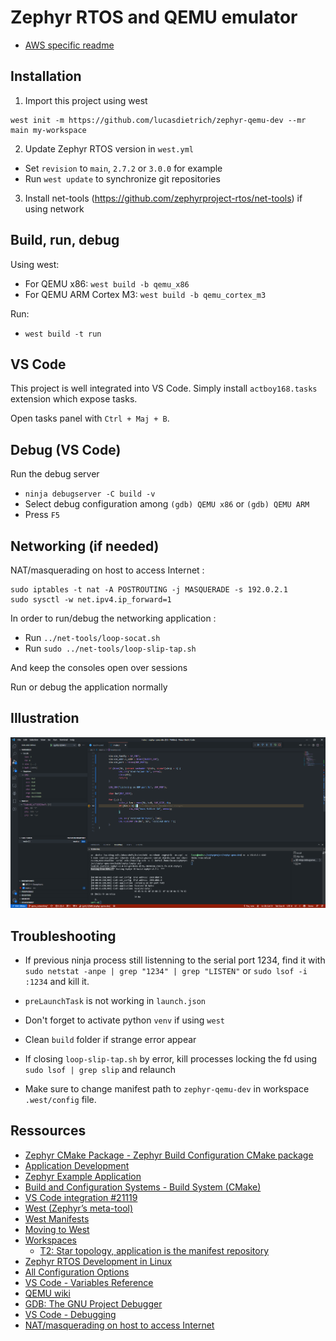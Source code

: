 # Zephyr RTOS and QEMU emulator

- [AWS specific readme](./aws.md)

## Installation

1. Import this project using west

```
west init -m https://github.com/lucasdietrich/zephyr-qemu-dev --mr main my-workspace
```

2. Update Zephyr RTOS version in `west.yml`

- Set `revision` to `main`, `2.7.2` or `3.0.0` for example
- Run `west update` to synchronize git repositories

3. Install net-tools (https://github.com/zephyrproject-rtos/net-tools) if using network

## Build, run, debug

Using west:
- For QEMU x86: `west build -b qemu_x86`
- For QEMU ARM Cortex M3: `west build -b qemu_cortex_m3`

Run:
- `west build -t run`

## VS Code

This project is well integrated into VS Code. Simply install `actboy168.tasks` extension which expose tasks.

Open tasks panel with `Ctrl + Maj + B`.

## Debug (VS Code)

Run the debug server 
- `ninja debugserver -C build -v`
- Select debug configuration among `(gdb) QEMU x86` or `(gdb) QEMU ARM`
- Press `F5`

## Networking (if needed)

NAT/masquerading on host to access Internet :
```
sudo iptables -t nat -A POSTROUTING -j MASQUERADE -s 192.0.2.1
sudo sysctl -w net.ipv4.ip_forward=1
```

In order to run/debug the networking application :
- Run `../net-tools/loop-socat.sh`
- Run `sudo ../net-tools/loop-slip-tap.sh`

And keep the consoles open over sessions

Run or debug the application normally

## Illustration

![zephyr_qemu_networking_debug.png](./pics/zephyr_qemu_networking_debug.png)

## Troubleshooting

- If previous ninja process still listenning to the serial port 1234, find it with `sudo netstat -anpe | grep "1234" | grep "LISTEN"` or `sudo lsof -i :1234` and kill it.

- `preLaunchTask` is not working in `launch.json`

- Don't forget to activate python `venv` if using `west`

- Clean `build` folder if strange error appear

- If closing `loop-slip-tap.sh` by error, kill processes locking the fd using `sudo lsof | grep slip` and relaunch

- Make sure to change manifest path to `zephyr-qemu-dev` in workspace `.west/config` file.

## Ressources

- [Zephyr CMake Package - Zephyr Build Configuration CMake package](https://docs.zephyrproject.org/latest/guides/zephyr_cmake_package.html#cmake-build-config-package)
- [Application Development](https://docs.zephyrproject.org/latest/application/index.html)
- [Zephyr Example Application](https://github.com/zephyrproject-rtos/example-application)
- [Build and Configuration Systems - Build System (CMake)](https://docs.zephyrproject.org/latest/guides/build/index.html#cmake-details)
- [VS Code integration #21119](https://github.com/zephyrproject-rtos/zephyr/issues/21119)
- [West (Zephyr’s meta-tool)](https://docs.zephyrproject.org/latest/guides/west/index.html)
- [West Manifests](https://docs.zephyrproject.org/latest/guides/west/manifest.html)
- [Moving to West](https://docs.zephyrproject.org/latest/guides/west/moving-to-west.html)
- [Workspaces](https://docs.zephyrproject.org/latest/guides/west/workspaces.html)
  - [T2: Star topology, application is the manifest repository](https://docs.zephyrproject.org/latest/guides/west/workspaces.html#west-t2)
- [Zephyr RTOS Development in Linux](https://github.com/bus710/zephyr-rtos-development-in-linux)
- [All Configuration Options](https://docs.zephyrproject.org/2.6.0/reference/kconfig/index-all.html)
- [VS Code - Variables Reference](https://code.visualstudio.com/docs/editor/variables-reference)
- [QEMU wiki](https://wiki.qemu.org/Main_Page)
- [GDB: The GNU Project Debugger](https://www.sourceware.org/gdb/)
- [VS Code - Debugging](https://code.visualstudio.com/docs/editor/debugging)
- [NAT/masquerading on host to access Internet](https://docs.zephyrproject.org/latest/guides/networking/qemu_setup.html#id11)
